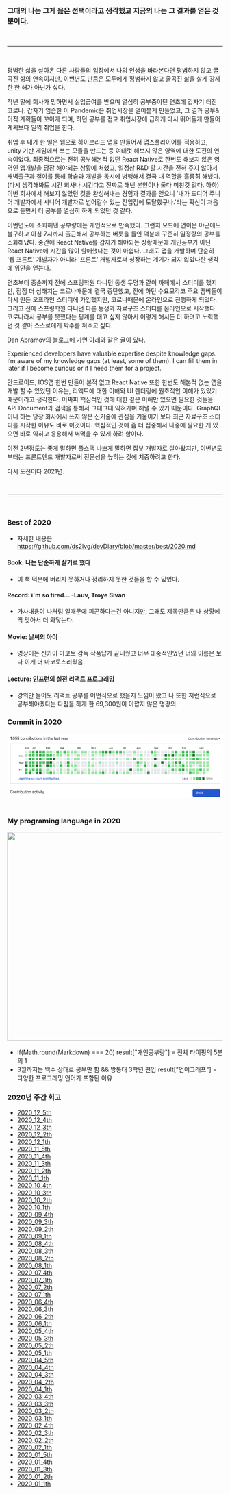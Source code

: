### 그때의 나는 그게 옳은 선택이라고 생각했고 지금의 나는 그 결과를 얻은 것 뿐이다.
<br><hr><br>

평범한 삶을 살아온 다른 사람들의 입장에서 나의 인생을 바라본다면 평범하지 않고 굴곡진 삶의 연속이지만,
이번년도 만큼은 모두에게 평범하지 않고 굴곡진 삶을 살게 강제한 한 해가 아닌가 싶다.

작년 말에 회사가 망하면서 실업급여를 받으며 열심히 공부중이던 연초에 갑자기 터진 코로나.
갑자기 엄습한 이 Pandemic은 취업시장을 얼어붙게 만들었고, 그 결과 공부&이직 계획들이 꼬이게 되며, 하던 공부를 접고 취업시장에 급하게 다시 뛰어들게 만들어 계획보다 일찍 취업을 한다.

취업 후 내가 한 일은 웹으로 하이브리드 앱을 만들어서 앱스플라이어를 적용하고, unity 기반 게임에서 쓰는 모듈을 만드는 등 여태껏 해보지 않은 영역에 대한 도전의 연속이었다.
최종적으로는 전혀 공부해본적 없던 React Native로 한번도 해보지 않은 영역인 앱개발을 당장 해야되는 상황에 처했고, 일정상 R&D 할 시간을 전혀 주지 않아서 새벽출근과 철야를 통해 학습과 개발을 동시에 병행해서 결국 내 역할을 훌륭히 해냈다.(다시 생각해봐도 시킨 회사나 시킨다고 진짜로 해낸 본인이나 둘다 미친것 같다. 하하)
이번 회사에서 해보지 않았던 것을 완성해내는 경험과 결과를 얻으니 '내가 드디어 주니어 개발자에서 시니어 개발자로 넘어갈수 있는 진입점에 도달했구나.'라는 확신이 처음으로 들면서 더 공부를 열심히 하게 되었던 것 같다.

이번년도에 소화해낸 공부량에는 개인적으로 만족했다.
크런치 모드에 연이은 야근에도 불구하고 아침 7시까지 출근해서 공부하는 버릇을 들인 덕분에 꾸준히 일정량의 공부를 소화해냈다.
중간에 React Native를 갑자기 해야되는 상황때문에 개인공부가 아닌 React Native에 시간을 많이 할애했다는 것이 아쉽다.
그래도 앱을 개발하며 단순히 '웹 프론트' 개발자가 아니라 '프론트' 개발자로써 성장하는 계기가 되지 않았나란 생각에 위안을 얻는다.

연초부터 중순까지 전에 스프링학원 다니던 동생 두명과 같이 까페에서 스터디를 했지만, 점점 더 심해지는 코로나때문에 결국 중단했고,
전에 하던 수요모각코 주요 멤버들이 다시 만든 오프라인 스터디에 가입했지만, 코로나때문에 온라인으로 진행하게 되었다.
그리고 전에 스프링학원 다니던 다른 동생과 자료구조 스터디를 온라인으로 시작했다.
코로나라서 공부를 못했다는 핑계를 대고 싶지 않아서 어떻게 해서든 더 하려고 노력했던 것 같아 스스로에게 박수를 쳐주고 싶다.

Dan Abramov의 블로그에 가면 아래와 같은 글이 있다.

Experienced developers have valuable expertise despite knowledge gaps.
I’m aware of my knowledge gaps (at least, some of them). I can fill them in later if I become curious or if I need them for a project.

안드로이드, IOS앱 한번 만들어 본적 없고 React Native 또한 한번도 해본적 없는 앱을 개발 할 수 있었던 이유는, 리액트에 대한 이해와 UI 렌더링에 원초적인 이해가 있었기 때문이라고 생각한다. 어짜피 핵심적인 것에 대한 깊은 이해만 있으면 필요한 것들을 API Document과 검색을 통해서 그때그때 익혀가며 해낼 수 있기 때문이다.
GraphQL이니 하는 당장 회사에서 쓰지 않은 신기술에 관심을 기울이기 보다 최근 자료구조 스터디를 시작한 이유도 바로 이것이다.
핵심적인 것에 좀 더 집중해서 나중에 필요한 게 있으면 바로 익히고 응용해서 써먹을 수 있게 하려 함이다.

이전 2년정도는 좋게 말하면 풀스택 나쁘게 말하면 잡부 개발자로 살아왔지만, 이번년도부터는 프론트엔드 개발자로써 전문성을 높히는 것에 치중하려고 한다.

다시 도전이다 2021년.

<br><hr><br>

### Best of 2020
- 자세한 내용은 https://github.com/ds2lvg/devDiary/blob/master/best/2020.md

#### Book: 나는 단순하게 살기로 했다
- 이 책 덕분에 버리지 못하거나 정리하지 못한 것들을 할 수 있었다.

#### Record: i`m so tired... -Lauv, Troye Sivan
- 가사내용이 나처럼 일때문에 피곤하다는건 아니지만, 그래도 제목만큼은 내 상황에 딱 맞아서 더 와닿는다.

#### Movie: 날씨의 아이
- 영상미는 신카이 마코토 감독 작품답게 끝내줬고 너무 대중적인었던 너의 이름은 보다 이게 더 마코토스러웠음.

#### Lecture: 인프런의 실전 리액트 프로그래밍
- 강의만 들어도 리액트 공부를 어떤식으로 했을지 느낌이 왔고 나 또한 저런식으로 공부해야겠다는 다짐을 하게 한 69,300원이 아깝지 않은 명강의.

### Commit in 2020

<img src="./img/commit_2020.png" />
<br /><br />

### My programing language in 2020

<img src="https://wakatime.com/share/@5e5d5b41-4635-4edc-9465-b12a83b5d456/2c4962e2-5c33-4770-b366-119c16f9ae46.png" width="650" height="487" />

- if(Math.round(Markdown) === 20) result\["개인공부량"\] = 전체 타이핑의 5분의 1
- 3월까지는 백수 상태로 공부만 함 && 방통대 3학년 편입 result\["언어그래프"\] = 다양한 프로그래밍 언어가 포함된 이유

### 2020년 주간 회고

- [2020_12_5th](./2020_12_5th.md)
- [2020_12_4th](./2020_12_4th.md)
- [2020_12_3th](./2020_12_3th.md)
- [2020_12_2th](./2020_12_2th.md)
- [2020_12_1th](./2020_12_1th.md)
- [2020_11_5th](./2020_11_5th.md)
- [2020_11_4th](./2020_11_4th.md)
- [2020_11_3th](./2020_11_3th.md)
- [2020_11_2th](./2020_11_2th.md)
- [2020_11_1th](./2020_11_1th.md)
- [2020_10_4th](./2020_10_4th.md)
- [2020_10_3th](./2020_10_3th.md)
- [2020_10_2th](./2020_10_2th.md)
- [2020_10_1th](./2020_10_1th.md)
- [2020_09_4th](./2020_09_4th.md)
- [2020_09_3th](./2020_09_3th.md)
- [2020_09_2th](./2020_09_2th.md)
- [2020_09_1th](./2020_09_1th.md)
- [2020_08_4th](./2020_08_4th.md)
- [2020_08_3th](./2020_08_3th.md)
- [2020_08_2th](./2020_08_2th.md)
- [2020_08_1th](./2020_08_1th.md)
- [2020_07_4th](./2020_07_4th.md)
- [2020_07_3th](./2020_07_3th.md)
- [2020_07_2th](./2020_07_2th.md)
- [2020_07_1th](./2020_07_1th.md)
- [2020_06_4th](./2020_06_4th.md)
- [2020_06_3th](./2020_06_3th.md)
- [2020_06_2th](./2020_06_2th.md)
- [2020_06_1th](./2020_06_1th.md)
- [2020_05_4th](./2020_05_4th.md)
- [2020_05_3th](./2020_05_3th.md)
- [2020_05_2th](./2020_05_2th.md)
- [2020_05_1th](./2020_05_1th.md)
- [2020_04_5th](./2020_04_5th.md)
- [2020_04_4th](./2020_04_4th.md)
- [2020_04_3th](./2020_04_3th.md)
- [2020_04_2th](./2020_04_2th.md)
- [2020_04_1th](./2020_04_1th.md)
- [2020_03_4th](./2020_03_4th.md)
- [2020_03_3th](./2020_03_3th.md)
- [2020_03_2th](./2020_03_2th.md)
- [2020_03_1th](./2020_03_1th.md)
- [2020_02_4th](./2020_02_4th.md)
- [2020_02_3th](./2020_02_3th.md)
- [2020_02_2th](./2020_02_2th.md)
- [2020_02_1th](./2020_02_1th.md)
- [2020_01_5th](./2020_01_5th.md)
- [2020_01_4th](./2020_01_4th.md)
- [2020_01_3th](./2020_01_3th.md)
- [2020_01_2th](./2020_01_2th.md)
- [2020_01_1th](./2020_01_1th.md)